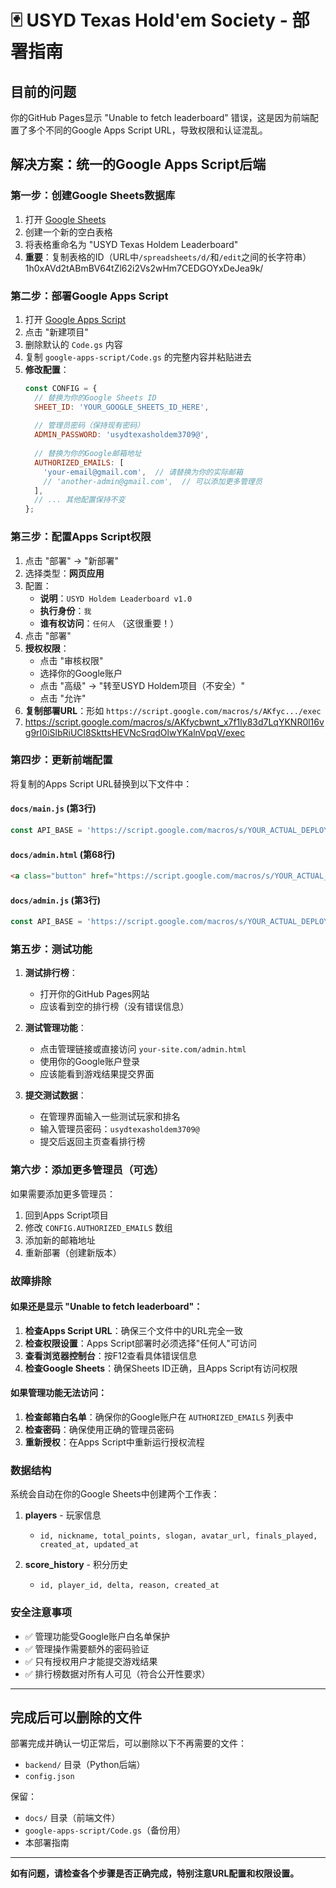 # 🃏 USYD Texas Hold'em Society - 部署指南

## 目前的问题
你的GitHub Pages显示 "Unable to fetch leaderboard" 错误，这是因为前端配置了多个不同的Google Apps Script URL，导致权限和认证混乱。

## 解决方案：统一的Google Apps Script后端

### 第一步：创建Google Sheets数据库

1. 打开 [Google Sheets](https://sheets.google.com)
2. 创建一个新的空白表格
3. 将表格重命名为 "USYD Texas Holdem Leaderboard"
4. **重要**：复制表格的ID（URL中`/spreadsheets/d/`和`/edit`之间的长字符串）1h0xAVd2tABmBV64tZl62i2Vs2wHm7CEDGOYxDeJea9k/

### 第二步：部署Google Apps Script

1. 打开 [Google Apps Script](https://script.google.com)
2. 点击 "新建项目"
3. 删除默认的 `Code.gs` 内容
4. 复制 `google-apps-script/Code.gs` 的完整内容并粘贴进去
5. **修改配置**：
   ```javascript
   const CONFIG = {
     // 替换为你的Google Sheets ID
     SHEET_ID: 'YOUR_GOOGLE_SHEETS_ID_HERE',
     
     // 管理员密码（保持现有密码）
     ADMIN_PASSWORD: 'usydtexasholdem3709@',
     
     // 替换为你的Google邮箱地址
     AUTHORIZED_EMAILS: [
       'your-email@gmail.com',  // 请替换为你的实际邮箱
       // 'another-admin@gmail.com',  // 可以添加更多管理员
     ],
     // ... 其他配置保持不变
   };
   ```

### 第三步：配置Apps Script权限

1. 点击 "部署" → "新部署"
2. 选择类型：**网页应用**
3. 配置：
   - **说明**：`USYD Holdem Leaderboard v1.0`
   - **执行身份**：`我`
   - **谁有权访问**：`任何人` （这很重要！）
4. 点击 "部署"
5. **授权权限**：
   - 点击 "审核权限"
   - 选择你的Google账户
   - 点击 "高级" → "转至USYD Holdem项目（不安全）"
   - 点击 "允许"
6. **复制部署URL**：形如 `https://script.google.com/macros/s/AKfyc.../exec` 
7. https://script.google.com/macros/s/AKfycbwnt_x7f1ly83d7LqYKNR0l16vg9rI0iSlbRiUCl8SkttsHEVNcSrqdOlwYKalnVpqV/exec

### 第四步：更新前端配置

将复制的Apps Script URL替换到以下文件中：

#### `docs/main.js` (第3行)
```javascript
const API_BASE = 'https://script.google.com/macros/s/YOUR_ACTUAL_DEPLOYED_URL/exec';
```

#### `docs/admin.html` (第68行)
```html
<a class="button" href="https://script.google.com/macros/s/YOUR_ACTUAL_DEPLOYED_URL/exec?resource=admin" target="_blank" rel="noopener">
```

#### `docs/admin.js` (第3行)
```javascript
const API_BASE = 'https://script.google.com/macros/s/YOUR_ACTUAL_DEPLOYED_URL/exec';
```

### 第五步：测试功能

1. **测试排行榜**：
   - 打开你的GitHub Pages网站
   - 应该看到空的排行榜（没有错误信息）

2. **测试管理功能**：
   - 点击管理链接或直接访问 `your-site.com/admin.html`
   - 使用你的Google账户登录
   - 应该能看到游戏结果提交界面

3. **提交测试数据**：
   - 在管理界面输入一些测试玩家和排名
   - 输入管理员密码：`usydtexasholdem3709@`
   - 提交后返回主页查看排行榜

### 第六步：添加更多管理员（可选）

如果需要添加更多管理员：

1. 回到Apps Script项目
2. 修改 `CONFIG.AUTHORIZED_EMAILS` 数组
3. 添加新的邮箱地址
4. 重新部署（创建新版本）

### 故障排除

#### 如果还是显示 "Unable to fetch leaderboard"：

1. **检查Apps Script URL**：确保三个文件中的URL完全一致
2. **检查权限设置**：Apps Script部署时必须选择"任何人"可访问
3. **查看浏览器控制台**：按F12查看具体错误信息
4. **检查Google Sheets**：确保Sheets ID正确，且Apps Script有访问权限

#### 如果管理功能无法访问：

1. **检查邮箱白名单**：确保你的Google账户在 `AUTHORIZED_EMAILS` 列表中
2. **检查密码**：确保使用正确的管理员密码
3. **重新授权**：在Apps Script中重新运行授权流程

### 数据结构

系统会自动在你的Google Sheets中创建两个工作表：

1. **players** - 玩家信息
   - `id, nickname, total_points, slogan, avatar_url, finals_played, created_at, updated_at`

2. **score_history** - 积分历史
   - `id, player_id, delta, reason, created_at`

### 安全注意事项

- ✅ 管理功能受Google账户白名单保护
- ✅ 管理操作需要额外的密码验证  
- ✅ 只有授权用户才能提交游戏结果
- ✅ 排行榜数据对所有人可见（符合公开性要求）

---

## 完成后可以删除的文件

部署完成并确认一切正常后，可以删除以下不再需要的文件：
- `backend/` 目录（Python后端）
- `config.json`

保留：
- `docs/` 目录（前端文件）
- `google-apps-script/Code.gs`（备份用）
- 本部署指南

---

**如有问题，请检查各个步骤是否正确完成，特别注意URL配置和权限设置。**
